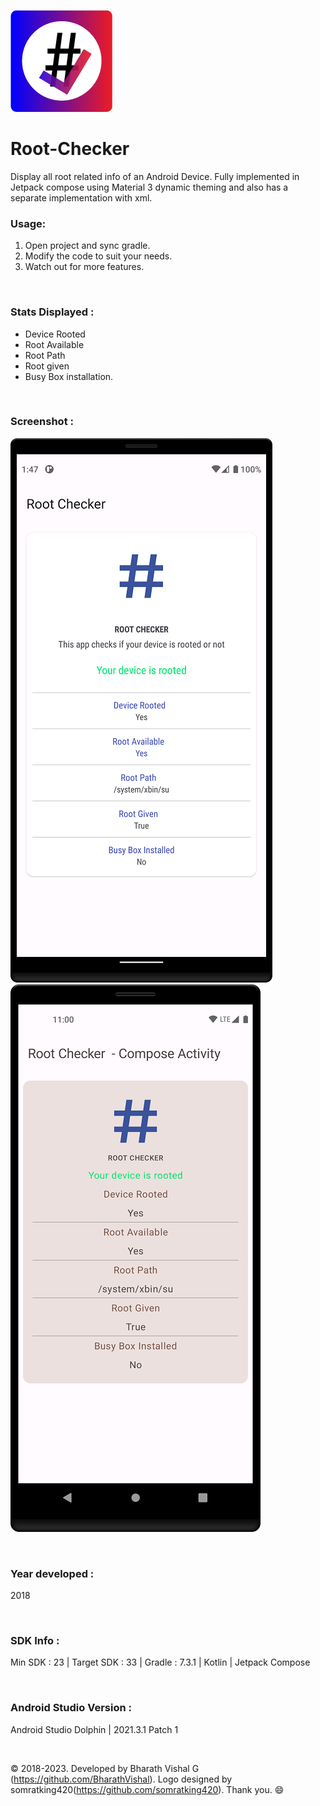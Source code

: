 ![asset 1hdpi 1](https://github.com/BharathVishal/Root-Checker/blob/master/Asset%201ldpi.png)


# Root-Checker
Display all root related info of an Android Device. Fully implemented in Jetpack compose using Material 3 dynamic theming and also has a separate implementation with xml.


### Usage:
1. Open project and sync gradle.
2. Modify the code to suit your needs.
3. Watch out for more features.


&nbsp;
### Stats Displayed :
- Device Rooted
- Root Available
- Root Path
- Root given
- Busy Box installation.


&nbsp;
### Screenshot : 
![Screenshot 1](https://github.com/BharathVishal/Root-Checker/blob/master/Screenshots/1.png?s=90)
![Screenshot 1](https://github.com/BharathVishal/Root-Checker/blob/master/Screenshots/2.png?s=90)

&nbsp;
### Year developed : 
2018


&nbsp;

### SDK Info : 
Min SDK : 23  | Target SDK : 33 | Gradle : 7.3.1 | Kotlin | Jetpack Compose

&nbsp;


### Android Studio Version : 
Android Studio Dolphin | 2021.3.1 Patch 1




&nbsp;

© 2018-2023. Developed by Bharath Vishal G (https://github.com/BharathVishal). Logo designed by somratking420(https://github.com/somratking420). Thank you. :smile:
